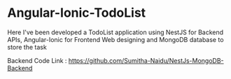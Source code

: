 # Angular-Ionic-TodoList

Here I've been developed a TodoList application using NestJS for Backend APIs, Angular-Ionic for Frontend Web designing and MongoDB database to store the task

Backend Code Link : https://github.com/Sumitha-Naidu/NestJs-MongoDB-Backend
